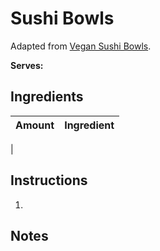 # Sushi Bowls

Adapted from [Vegan Sushi Bowls](https://www.washingtonpost.com/recipes/vegan-sushi-bowls/17092/).

**Serves:** 

## Ingredients

| Amount | Ingredient
| :----: | :---------
|  


## Instructions

1. 

## Notes
